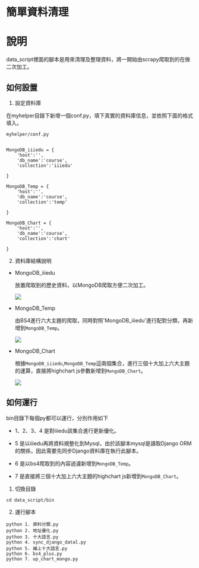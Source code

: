 簡單資料清理
===


# 說明

data_script裡面的腳本是用來清理及整理資料，將一開始由scrapy爬取到的在做二次加工。


## 如何設置

1. 設定資料庫

在myhelper目錄下新增一個conf.py，填下真實的資料庫信息，並依照下面的格式填入。

`myhelper/conf.py`


```

MongoDB_iiiedu = {
    'host':'',
    'db_name':'course',
    'collection':'iiiedu'

}

MongoDB_Temp = {
    'host':'',
    'db_name':'course',
    'collection':'temp'

}

MongoDB_Chart = {
    'host':'',
    'db_name':'course',
    'collection':'chart'

}

```

2. 資料庫結構說明

- MongoDB_iiiedu
    
    放置爬取到的歷史資料，以MongoDB爬取方便二次加工。
    
    ![](https://i.imgur.com/JiwXRoY.jpg)
    
    
- MongoDB_Temp
    
    由BS4進行六大主題的爬取，同時對照'MongoDB_iiiedu'進行配對分類，再新增到`MongoDB_Temp`。
    
    ![](https://i.imgur.com/zHgLnQE.jpg)
    
    
- MongoDB_Chart

    根據`MongoDB_iiiedu`,`MongoDB_Temp`這兩個集合，進行三個十大加上六大主題的運算，直接將highchart js參數新增到`MongoDB_Chart`。
    
    ![](https://i.imgur.com/d2UVJET.png)
    


## 如何運行

bin目錄下每個py都可以運行，分別作用如下

- 1、2、3、4 是對iiiedu該集合進行更新優化。

- 5 是以iiiedu再將資料規整化到Mysql，由於該腳本mysql是讀取Django ORM的關係，因此需要先同步Django資料庫在執行此腳本。

- 6 是以bs4爬取到的內容過濾新增到`MongoDB_Temp`。

- 7 是直接將三個十大加上六大主題的highchart js新增到`MongoDB_Chart`。

1. 切換目錄

```
cd data_script/bin
```

2. 運行腳本

```
python 1. 資料分類.py
python 2. 地址優化.py
python 3. 十大語言.py
python 4. sync_django_datal.py
python 5. 補上十大語言.py
python 6. bs4_plus.py
python 7. up_chart_mongo.py
```



